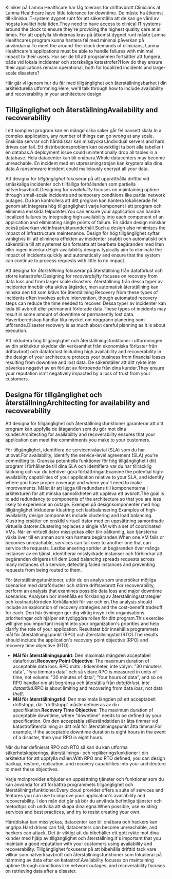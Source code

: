 <span data-ttu-id="67a87-101">Kliniker på Lamna Healthcare har låg tolerans för driftavbrott.</span><span class="sxs-lookup"><span data-stu-id="67a87-101">Clinicians at Lamna Healthcare have little tolerance for downtime.</span></span> <span data-ttu-id="67a87-102">De måste ha åtkomst till kliniska IT-system dygnet runt för att säkerställa att de kan ge vård av högsta kvalitet hela tiden.</span><span class="sxs-lookup"><span data-stu-id="67a87-102">They need to have access to clinical IT systems around the clock to ensure they're providing the highest quality care at all times.</span></span> <span data-ttu-id="67a87-103">För att uppfylla klinikernas krav på åtkomst dygnet runt måste Lamna Healthcares program kunna hantera fel med minimal påverkan på användarna.</span><span class="sxs-lookup"><span data-stu-id="67a87-103">To meet the around-the-clock demands of clinicians, Lamna Healthcare's applications must be able to handle failures with minimal impact to their users.</span></span> <span data-ttu-id="67a87-104">Hur ser de till att programmen fortsätter att fungera, både vid lokala incidenter och storskaliga katastrofer?</span><span class="sxs-lookup"><span data-stu-id="67a87-104">How do they ensure their applications remain operational, both for localized incidents and large-scale disasters?</span></span>

<span data-ttu-id="67a87-105">Här går vi igenom hur du får med tillgänglighet och återställningsbarhet i din arkitekturella utformning.</span><span class="sxs-lookup"><span data-stu-id="67a87-105">Here, we'll talk through how to include availability and recoverability in your architecture design.</span></span>

## <a name="availability-and-recoverability"></a><span data-ttu-id="67a87-106">Tillgänglighet och återställning</span><span class="sxs-lookup"><span data-stu-id="67a87-106">Availability and recoverability</span></span>

<span data-ttu-id="67a87-107">I ett komplext program kan en mängd olika saker går fel oavsett skala.</span><span class="sxs-lookup"><span data-stu-id="67a87-107">In a complex application, any number of things can go wrong at any scale.</span></span> <span data-ttu-id="67a87-108">Enskilda servrar och hårddiskar kan misslyckas.</span><span class="sxs-lookup"><span data-stu-id="67a87-108">Individual servers and hard drives can fail.</span></span> <span data-ttu-id="67a87-109">Ett distributionsproblem kan oavsiktligt ta bort alla tabeller i en databas.</span><span class="sxs-lookup"><span data-stu-id="67a87-109">A deployment issue could unintentionally drop all tables in a database.</span></span> <span data-ttu-id="67a87-110">Hela datacenter kan bli onåbara.</span><span class="sxs-lookup"><span data-stu-id="67a87-110">Whole datacenters may become unreachable.</span></span> <span data-ttu-id="67a87-111">En incident med en utpressningstrojan kan kryptera alla dina data.</span><span class="sxs-lookup"><span data-stu-id="67a87-111">A ransomware incident could maliciously encrypt all your data.</span></span>

<span data-ttu-id="67a87-112">Att designa för *tillgänglighet* fokuserar på att upprätthålla drifttid vid småskaliga incidenter och tillfälliga förhållanden som partiella nätverksavbrott.</span><span class="sxs-lookup"><span data-stu-id="67a87-112">Designing for *availability* focuses on maintaining uptime through small-scale incidents and temporary conditions like partial network outages.</span></span> <span data-ttu-id="67a87-113">Du kan kontrollera att ditt program kan hantera lokaliserade fel genom att integrera hög tillgänglighet i varje komponent i ett program och eliminera enskilda felpunkter.</span><span class="sxs-lookup"><span data-stu-id="67a87-113">You can ensure your application can handle localized failures by integrating high availability into each component of an application and eliminating single points of failure.</span></span> <span data-ttu-id="67a87-114">En sådan design minskar också påverkan vid infrastrukturunderhåll.</span><span class="sxs-lookup"><span data-stu-id="67a87-114">Such a design also minimizes the impact of infrastructure maintenance.</span></span> <span data-ttu-id="67a87-115">Design för hög tillgänglighet syftar vanligtvis till att eliminera effekten av incidenter snabbt och automatiskt och säkerställa till att systemet kan fortsätta att bearbeta begäranden med liten eller ingen inverkan.</span><span class="sxs-lookup"><span data-stu-id="67a87-115">High-availability designs typically aim to eliminate the impact of incidents quickly and automatically and ensure that the system can continue to process requests with little to no impact.</span></span>

<span data-ttu-id="67a87-116">Att designa för *återställning* fokuserar på återställning från dataförlust och större katastrofer.</span><span class="sxs-lookup"><span data-stu-id="67a87-116">Designing for *recoverability* focuses on recovery from data loss and from larger scale disasters.</span></span> <span data-ttu-id="67a87-117">Återställning från dessa typer av incidenter innebär ofta aktiva åtgärder, men automatisk återställning kan minska den tid som krävs för återställning.</span><span class="sxs-lookup"><span data-stu-id="67a87-117">Recovery from these types of incidents often involves active intervention, though automated recovery steps can reduce the time needed to recover.</span></span> <span data-ttu-id="67a87-118">Dessa typer av incidenter kan leda till avbrott eller permanent förlorade data.</span><span class="sxs-lookup"><span data-stu-id="67a87-118">These types of incidents may result in some amount of downtime or permanently lost data.</span></span> <span data-ttu-id="67a87-119">Haveriberedskap handlar lika mycket om noggrann planering som utförande.</span><span class="sxs-lookup"><span data-stu-id="67a87-119">Disaster recovery is as much about careful planning as it is about execution.</span></span>

<span data-ttu-id="67a87-120">Att inkludera hög tillgänglighet och återställningsfunktioner i utformningen av din arkitektur skyddar din verksamhet från ekonomiska förluster från driftavbrott och dataförlust.</span><span class="sxs-lookup"><span data-stu-id="67a87-120">Including high availability and recoverability in the design of your architecture protects your business from financial losses resulting from downtime and lost data.</span></span> <span data-ttu-id="67a87-121">De säkerställer att ditt rykte inte påverkas negativt av en förlust av förtroende från dina kunder.</span><span class="sxs-lookup"><span data-stu-id="67a87-121">They ensure your reputation isn't negatively impacted by a loss of trust from your customers.</span></span>

## <a name="architecting-for-availability-and-recoverability"></a><span data-ttu-id="67a87-122">Designa för tillgänglighet och återställning</span><span class="sxs-lookup"><span data-stu-id="67a87-122">Architecting for availability and recoverability</span></span>

<span data-ttu-id="67a87-123">Att designa för tillgänglighet och återställningsfunktioner garanterar att ditt program kan uppfylla de åtaganden som du gör mot dina kunder.</span><span class="sxs-lookup"><span data-stu-id="67a87-123">Architecting for availability and recoverability ensures that your application can meet the commitments you make to your customers.</span></span>

<span data-ttu-id="67a87-124">För tillgänglighet, identifiera de servicenivåavtal (SLA) som du har utlovat.</span><span class="sxs-lookup"><span data-stu-id="67a87-124">For availability, identify the service-level agreement (SLA) you're committing to.</span></span> <span data-ttu-id="67a87-125">Granska potentiella funktioner för hög tillgänglighet i ditt program i förhållande till dina SLA och identifiera var du har tillräcklig täckning och var du behöver göra förbättringar.</span><span class="sxs-lookup"><span data-stu-id="67a87-125">Examine the potential high-availability capabilities of your application relative to your SLA, and identify where you have proper coverage and where you'll need to make improvements.</span></span> <span data-ttu-id="67a87-126">Målet är att lägga till redundans till komponenterna i arkitekturen för att minska sannolikheten att uppleva ett avbrott.</span><span class="sxs-lookup"><span data-stu-id="67a87-126">The goal is to add redundancy to components of the architecture so that you are less likely to experience an outage.</span></span> <span data-ttu-id="67a87-127">Exempel på designkomponenter med hög tillgänglighet inkluderar klustring och lastbalansering.</span><span class="sxs-lookup"><span data-stu-id="67a87-127">Examples of high-availability design components include clustering and load balancing.</span></span> <span data-ttu-id="67a87-128">Klustring ersätter en enskild virtuell dator med en uppsättning samordnade virtuella datorer.</span><span class="sxs-lookup"><span data-stu-id="67a87-128">Clustering replaces a single VM with a set of coordinated VMs.</span></span> <span data-ttu-id="67a87-129">När en virtuell dator misslyckas eller blir oåtkomlig, kan tjänsterna växla över till en annan som kan hantera begäranden.</span><span class="sxs-lookup"><span data-stu-id="67a87-129">When one VM fails or becomes unreachable, services can fail over to another one that can service the requests.</span></span> <span data-ttu-id="67a87-130">Lastbalansering sprider ut begäranden över många instanser av en tjänst, identifierar misslyckade instanser och förhindrar att begäranden dirigeras till dem.</span><span class="sxs-lookup"><span data-stu-id="67a87-130">Load balancing spreads requests across many instances of a service, detecting failed instances and preventing requests from being routed to them.</span></span>

<span data-ttu-id="67a87-131">För återställningsfunktioner, utför du en analys som undersöker möjliga scenarion med dataförluster och större driftsavbrott.</span><span class="sxs-lookup"><span data-stu-id="67a87-131">For recoverability, perform an analysis that examines possible data loss and major downtime scenarios.</span></span> <span data-ttu-id="67a87-132">Analysen bör innehålla en förklaring av återställningsstrategier och kostnadsfördelen förhållandet för var och en.</span><span class="sxs-lookup"><span data-stu-id="67a87-132">The analysis should include an exploration of recovery strategies and the cost-benefit tradeoff for each.</span></span> <span data-ttu-id="67a87-133">Den här övningen ger dig viktig insyn i din organisations prioriteringar och hjälper att tydliggöra rollen för ditt program.</span><span class="sxs-lookup"><span data-stu-id="67a87-133">This exercise will give you important insight into your organization's priorities and help clarify the role of your application.</span></span> <span data-ttu-id="67a87-134">Resultatet bör innehålla programmets mål för återställningspunkt (RPO) och återställningstid (RTO).</span><span class="sxs-lookup"><span data-stu-id="67a87-134">The results should include the application's recovery point objective (RPO) and recovery time objective (RTO).</span></span>

* <span data-ttu-id="67a87-135">**Mål för återställningspunkt**: Den maximala mängden acceptabel dataförlust.</span><span class="sxs-lookup"><span data-stu-id="67a87-135">**Recovery Point Objective**: The maximum duration of acceptable data loss.</span></span> <span data-ttu-id="67a87-136">RPO mäts i tidsenheter, inte volym: ”30 minuters data”, ”fyra timmars data” och så vidare.</span><span class="sxs-lookup"><span data-stu-id="67a87-136">RPO is measured in units of time, not volume: "30 minutes of data", "four hours of data", and so on.</span></span> <span data-ttu-id="67a87-137">RPO handlar om att begränsa och återställa från *dataförlust*, inte *datastöld*.</span><span class="sxs-lookup"><span data-stu-id="67a87-137">RPO is about limiting and recovering from data *loss*, not data *theft*.</span></span>
* <span data-ttu-id="67a87-138">**Mål för återställningstid**: Den maximala längden på ett acceptabelt driftstopp, där ”driftstopp” måste definieras av din specifikation.</span><span class="sxs-lookup"><span data-stu-id="67a87-138">**Recovery Time Objective**: The maximum duration of acceptable downtime, where "downtime" needs to be defined by your specification.</span></span> <span data-ttu-id="67a87-139">Om den acceptabla stilleståndstiden är åtta timmar vid katastrofåterställning är ditt mål för återställningspunkt åtta timmar.</span><span class="sxs-lookup"><span data-stu-id="67a87-139">For example, if the acceptable downtime duration is eight hours in the event of a disaster, then your RPO is eight hours.</span></span>

<span data-ttu-id="67a87-140">När du har definierat RPO och RTO så kan du kan utforma säkerhetskopierings, återställnings- och replikeringsfunktioner i din arkitektur för att uppfylla målen.</span><span class="sxs-lookup"><span data-stu-id="67a87-140">With RPO and RTO defined, you can design backup, restore, replication, and recovery capabilities into your architecture to meet these objectives.</span></span>

<span data-ttu-id="67a87-141">Varje molnprovider erbjuder en uppsättning tjänster och funktioner som du kan använda för att förbättra programmets tillgänglighet och återställningsfunktioner.</span><span class="sxs-lookup"><span data-stu-id="67a87-141">Every cloud provider offers a suite of services and features you can use to improve your application's availability and recoverability.</span></span> <span data-ttu-id="67a87-142">I den mån det går så bör du använda befintliga tjänster och metodtips och undvika att skapa dina egna.</span><span class="sxs-lookup"><span data-stu-id="67a87-142">When possible, use existing services and best practices, and try to resist creating your own.</span></span>

<span data-ttu-id="67a87-143">Hårddiskar kan misslyckas, datacenter kan bli onåbara och hackers kan angripa.</span><span class="sxs-lookup"><span data-stu-id="67a87-143">Hard drives can fail, datacenters can become unreachable, and hackers can attack.</span></span> <span data-ttu-id="67a87-144">Det är viktigt att du bibehåller ett gott rykte mot dina kunder med hjälp av tillgänglighet och återställning.</span><span class="sxs-lookup"><span data-stu-id="67a87-144">It's important that you maintain a good reputation with your customers using availability and recoverability.</span></span> <span data-ttu-id="67a87-145">Tillgänglighet fokuserar på att bibehålla drifttid tack vare villkor som nätverksavbrott och återställningsfunktioner som fokuserar på hämtning av data efter en katastrof.</span><span class="sxs-lookup"><span data-stu-id="67a87-145">Availability focuses on maintaining uptime through conditions like network outages, and recoverability focuses on retrieving data after a disaster.</span></span>
